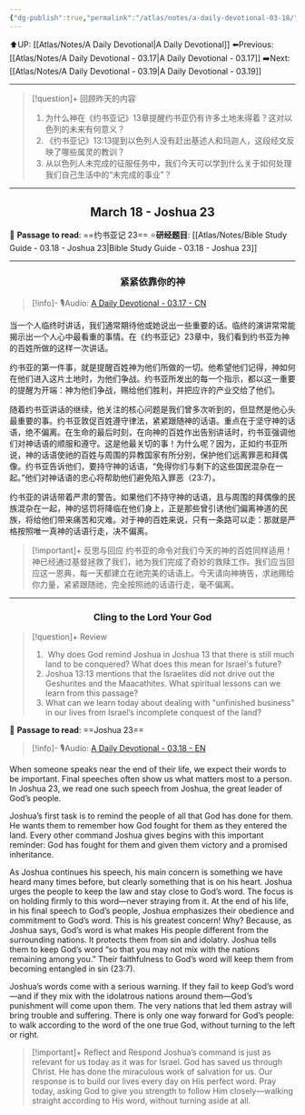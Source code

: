 ```yaml
---
{"dg-publish":true,"permalink":"/atlas/notes/a-daily-devotional-03-18/","noteIcon":""}
---
```


 ⬆️UP: [[Atlas/Notes/A Daily Devotional\|A Daily Devotional]]
⬅️Previous: [[Atlas/Notes/A Daily Devotional - 03.17\|A Daily Devotional - 03.17]]
➡️Next: [[Atlas/Notes/A Daily Devotional - 03.19\|A Daily Devotional - 03.19]]

---

> [!question]+ 回顾昨天的内容
> 1. ⁠为什么神在《约书亚记》13章提醒约书亚仍有许多土地未得着？这对以色列的未来有何意义？
> 2. ⁠《约书亚记》13:13提到以色列人没有赶出基述人和玛迦人，这段经文反映了哪些属灵的教训？
> 3. ⁠从以色列人未完成的征服任务中，我们今天可以学到什么关于如何处理我们自己生活中的“未完成的事业”？


---
## <center>March 18 -  Joshua 23</center>

📖 **Passage to read**: ==约书亚记 23==
⭐**研经题目**: [[Atlas/Notes/Bible Study Guide - 03.18 - Joshua 23\|Bible Study Guide - 03.18 - Joshua 23]]

---
### <center>紧紧依靠你的神</center>

> [!info]- 🎙️Audio: [A Daily Devotional - 03.17 - CN]()

当一个人临终时讲话，我们通常期待他或她说出一些重要的话。临终的演讲常常能揭示出一个人心中最看重的事情。在《约书亚记》23章中，我们看到约书亚为神的百姓所做的这样一次讲话。

约书亚的第一件事，就是提醒百姓神为他们所做的一切。他希望他们记得，神如何在他们进入这片土地时，为他们争战。约书亚所发出的每一个指示，都以这一重要的提醒为开端：神为他们争战，赐给他们胜利，并把应许的产业交给了他们。

随着约书亚讲话的继续，他关注的核心问题是我们曾多次听到的，但显然是他心头最重要的事。约书亚敦促百姓遵守律法，紧紧跟随神的话语。重点在于坚守神的话语，绝不偏离。在生命的最后时刻，在向神的百姓作出告别讲话时，约书亚强调他们对神话语的顺服和遵守。这是他最关切的事！为什么呢？因为，正如约书亚所说，神的话语使祂的百姓与周围的异教国家有所分别，保护他们远离罪恶和拜偶像。约书亚告诉他们，要持守神的话语，“免得你们与剩下的这些国民混杂在一起。”他们对神话语的忠心将帮助他们避免陷入罪恶（23:7）。

约书亚的讲话带着严肃的警告。如果他们不持守神的话语，且与周围的拜偶像的民族混杂在一起，神的惩罚将降临在他们身上，正是那些曾引诱他们偏离神道的民族，将给他们带来痛苦和灾难。对于神的百姓来说，只有一条路可以走：那就是严格按照唯一真神的话语行走，决不偏离。

> [!important]+ 反思与回应
约书亚的命令对我们今天的神的百姓同样适用！神已经通过基督拯救了我们，祂为我们完成了奇妙的救赎工作。我们应当回应这一恩典，每一天都建立在祂完美的话语上。今天请向神祷告，求祂赐给你力量，紧紧跟随祂，完全按照祂的话语行走，毫不偏离。



---
### <center>Cling to the Lord Your God</center>

> [!question]+ Review
> 1. ⁠ ⁠Why does God remind Joshua in Joshua 13 that there is still much land to be conquered? What does this mean for Israel's future?
> 2. ⁠Joshua 13:13 mentions that the Israelites did not drive out the Geshurites and the Maacathites. What spiritual lessons can we learn from this passage?
> 3. ⁠What can we learn today about dealing with "unfinished business" in our lives from Israel’s incomplete conquest of the land?

📖 **Passage to read**: ==Joshua 23==

> [!info]- 🎙️Audio: [A Daily Devotional - 03.18 - EN]()  

When someone speaks near the end of their life, we expect their words to be important. Final speeches often show us what matters most to a person. In Joshua 23, we read one such speech from Joshua, the great leader of God’s people.

Joshua’s first task is to remind the people of all that God has done for them. He wants them to remember how God fought for them as they entered the land. Every other command Joshua gives begins with this important reminder: God has fought for them and given them victory and a promised inheritance.

As Joshua continues his speech, his main concern is something we have heard many times before, but clearly something that is on his heart. Joshua urges the people to keep the law and stay close to God’s word. The focus is on holding firmly to this word—never straying from it. At the end of his life, in his final speech to God’s people, Joshua emphasizes their obedience and commitment to God’s word. This is his greatest concern! Why? Because, as Joshua says, God’s word is what makes His people different from the surrounding nations. It protects them from sin and idolatry. Joshua tells them to keep God’s word “so that you may not mix with the nations remaining among you.” Their faithfulness to God’s word will keep them from becoming entangled in sin (23:7).

Joshua’s words come with a serious warning. If they fail to keep God’s word—and if they mix with the idolatrous nations around them—God’s punishment will come upon them. The very nations that led them astray will bring trouble and suffering. There is only one way forward for God’s people: to walk according to the word of the one true God, without turning to the left or right.

> [!important]+ Reflect and Respond
Joshua’s command is just as relevant for us today as it was for Israel. God has saved us through Christ. He has done the miraculous work of salvation for us. Our response is to build our lives every day on His perfect word. Pray today, asking God to give you strength to follow Him closely—walking straight according to His word, without turning aside at all.


































